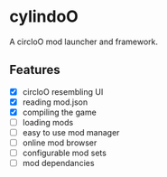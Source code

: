# cylindoO
A circloO mod launcher and framework.

## Features
- [x] circloO resembling UI
- [x] reading mod.json
- [x] compiling the game
- [ ] loading mods
- [ ] easy to use mod manager
- [ ] online mod browser
- [ ] configurable mod sets
- [ ] mod dependancies